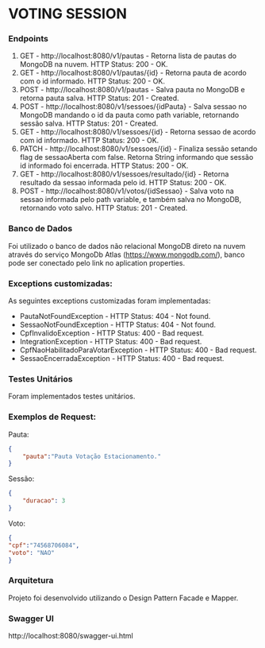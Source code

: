 # VOTING SESSION

### Endpoints
1. GET - http://localhost:8080/v1/pautas - Retorna lista de pautas do MongoDB na nuvem. HTTP Status: 200 - OK.
2. GET - http://localhost:8080/v1/pautas/{id} - Retorna pauta de acordo com o id informado. HTTP Status: 200 - OK.
3. POST - http://localhost:8080/v1/pautas - Salva pauta no MongoDB e retorna pauta salva. HTTP Status: 201 - Created.
4. POST - http://localhost:8080/v1/sessoes/{idPauta} - Salva sessao no MongoDB mandando o id da pauta como path variable, retornando sessão salva. HTTP Status: 201 - Created.
5. GET - http://localhost:8080/v1/sessoes/{id} - Retorna sessao de acordo com id informado. HTTP Status: 200 - OK.
6. PATCH - http://localhost:8080/v1/sessoes/{id} - Finaliza sessão setando flag de sessaoAberta com false. Retorna String informando que sessão id informado foi encerrada. HTTP Status: 200 - OK.
7. GET - http://localhost:8080/v1/sessoes/resultado/{id} - Retorna resultado da sessao informada pelo id. HTTP Status: 200 - OK.
8. POST - http://localhost:8080/v1/votos/{idSessao} - Salva voto na sessao informada pelo path variable, e também salva no MongoDB, retornando voto salvo. HTTP Status: 201 - Created.

### Banco de Dados
Foi utilizado o banco de dados não relacional MongoDB direto na nuvem através do serviço MongoDb Atlas (https://www.mongodb.com/), banco pode ser conectado pelo link no aplication properties.

### Exceptions customizadas:
As seguintes exceptions customizadas foram implementadas:
- PautaNotFoundException - HTTP Status: 404 - Not found.
- SessaoNotFoundException - HTTP Status: 404 - Not found.
- CpfInvalidoException - HTTP Status: 400 - Bad request.
- IntegrationException - HTTP Status: 400 - Bad request.
- CpfNaoHabilitadoParaVotarException - HTTP Status: 400 - Bad request.
- SessaoEncerradaException - HTTP Status: 400 - Bad request.

### Testes Unitários
Foram implementados testes unitários.

### Exemplos de Request:
Pauta:
``` json
{
    "pauta":"Pauta Votação Estacionamento."
}
```
Sessão:
``` json
{
    "duracao": 3
}
```
Voto:
``` json
{
"cpf":"74568706084",
"voto": "NAO"
}
```
### Arquitetura
Projeto foi desenvolvido utilizando o Design Pattern Facade e Mapper.

### Swagger UI
http://localhost:8080/swagger-ui.html
